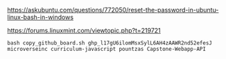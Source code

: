 https://askubuntu.com/questions/772050/reset-the-password-in-ubuntu-linux-bash-in-windows


https://forums.linuxmint.com/viewtopic.php?t=219721

```
bash copy_github_board.sh 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 microverseinc curriculum-javascript pountzas Capstone-Webapp-API
```

